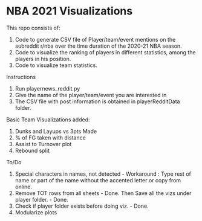 # NBA 2021 Visualizations
This repo consists of:
1. Code to generate CSV file of Player/team/event mentions on the subreddit r/nba over the time duration of the 2020-21 NBA season.
2. Code to visualize the ranking of players in different statistics, among the players in his position.
3. Code to visualize team statistics.

Instructions
1. Run playernews_reddit.py
2. Give the name of the player/team/event you are interested in
3. The CSV file with post information is obtained in playerRedditData folder.


Basic Team Visualizations added:
1. Dunks and Layups vs 3pts Made
2. % of FG taken with distance
3. Assist to Turnover plot
4. Rebound split

To/Do
1. Special characters in names, not detected - Workaround : Type rest of name or part of the name without the accented letter or copy from online.
2. Remove TOT rows from all sheets - Done. Then Save all the vizs under player folder. - Done.
3. Check if player folder exists before doing viz. - Done.
4. Modularize plots 
